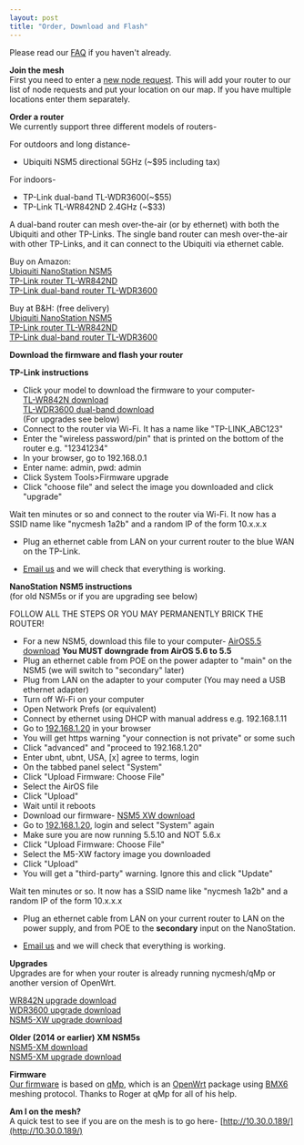 ```yaml
---
layout: post
title: "Order, Download and Flash"
---
```

Please read our [FAQ](../faq) if you haven't already.

**Join the mesh**  
First you need to enter a [new node request](../join). This will add your router to our list of node requests and put your location on our map. If you have multiple locations enter them separately.

**Order a router**    
We currently support three different models of routers- 

For outdoors and long distance-  

* Ubiquiti NSM5 directional 5GHz (~$95 including tax)

For indoors-  

* TP-Link dual-band TL-WDR3600(~$55)
* TP-Link TL-WR842ND 2.4GHz (~$33)

A dual-band router can mesh over-the-air (or by ethernet) with both the Ubiquiti and other TP-Links. The single band router can  mesh over-the-air with other TP-Links, and it can connect to the Ubiquiti via ethernet cable.

Buy on Amazon:   
[Ubiquiti NanoStation NSM5](https://www.amazon.com/dp/B0049AVWAO/?tag=nsm5-nycmesh-20)  
[TP-Link router TL-WR842ND](https://www.amazon.com/dp/B006E04T9I/?tag=tl-wr842nd-nycmesh-20)  
[TP-Link dual-band router TL-WDR3600](https://www.amazon.com/dp/B008RV51EE/-nycmesh-20)

Buy at B&H: (free delivery)   
[Ubiquiti NanoStation NSM5](http://www.bhphotovideo.com/c/product/1049768-REG/)  
[TP-Link router TL-WR842ND](http://www.bhphotovideo.com/c/product/855244-REG/)  
[TP-Link dual-band router TL-WDR3600](http://www.bhphotovideo.com/c/search?N=10884838)


**Download the firmware and flash your router**

**TP-Link instructions**

* Click your model to download the firmware to your computer-  
  [TL-WR842N  download](/download/WR842N.html)  
  [TL-WDR3600 dual-band download](/download/WDR3600.html)  
  (For upgrades see below)
* Connect to the router via Wi-Fi. It has a name like "TP-LINK_ABC123"
* Enter the "wireless password/pin" that is printed on the bottom of the router e.g. "12341234"
* In your browser, go to 192.168.0.1
* Enter name: admin, pwd: admin
* Click System Tools>Firmware upgrade
* Click "choose file" and select the image you downloaded and click "upgrade"

Wait ten minutes or so and connect to the router via Wi-Fi. It now has a SSID name like "nycmesh 1a2b" and a random IP of the form 10.x.x.x

* Plug an ethernet cable from LAN on your current router to the blue WAN on the TP-Link.

* <a href="mailto:contact@nycmesh.net">Email us</a> and we will check that everything is working.

**NanoStation NSM5 instructions**  
  (for old NSM5s or if you are upgrading see below)  
   
  FOLLOW ALL THE STEPS OR YOU MAY PERMANENTLY BRICK THE ROUTER!  

* For a new NSM5, download this file to your computer- [AirOS5.5 download](http://dl.ubnt.com/firmwares/XW-fw/v5.5.10/XW.v5.5.10-u2.28005.150723.1358.bin) **You MUST downgrade from AirOS 5.6 to 5.5**
* Plug an ethernet cable from POE on the power adapter to "main" on the NSM5 (we will switch to "secondary" later)
* Plug from LAN on the adapter to your computer (You may need a USB ethernet adapter)
* Turn off Wi-Fi on your computer
* Open Network Prefs (or equivalent)
* Connect by ethernet using DHCP with manual address e.g. 192.168.1.11
* Go to [192.168.1.20](http://192.168.1.20) in your browser
* You will get https warning "your connection is not private" or some such
* Click "advanced" and "proceed to 192.168.1.20"
* Enter ubnt, ubnt, USA, [x] agree to terms, login
* On the tabbed panel select "System"
* Click "Upload Firmware: Choose File"
* Select the AirOS file
* Click "Upload"
* Wait until it reboots
* Download our firmware- [NSM5 XW download](/download/NSM5-XW.html) 
* Go to [192.168.1.20](http://192.168.1.20), login and select "System" again
* Make sure you are now running 5.5.10 and NOT 5.6.x
* Click "Upload Firmware: Choose File"
* Select the M5-XW factory image you downloaded
* Click "Upload"
* You will get a "third-party" warning. Ignore this and click "Update"
	
Wait ten minutes or so. It now has a SSID name like "nycmesh 1a2b" and a random IP of the form 10.x.x.x

* Plug an ethernet cable from LAN on your current router to LAN on the power supply, and from POE to the **secondary** input on the NanoStation. 

* <a href="mailto:contact@nycmesh.net">Email us</a> and we will check that everything is working.

**Upgrades**  
Upgrades are for when your router is already running nycmesh/qMp or another version of OpenWrt.

[WR842N upgrade download](/download/WR842N-upgrade.html)  
[WDR3600 upgrade download](/download/WDR3600-upgrade.html)  
[NSM5-XW upgrade download](/download/NSM5-XW-upgrade.html)  

**Older (2014 or earlier) XM NSM5s**  
[NSM5-XM download](/download/NSM5-XM.html)  
[NSM5-XM upgrade download](/download/NSM5-XM-upgrade.html)  

**Firmware**  
[Our firmware](https://github.com/nycmeshnet) is based on [qMp](http://qmp.cat/), which is an [OpenWrt](https://openwrt.org/) package using [BMX6](http://bmx6.net/projects/bmx6) meshing protocol. Thanks to Roger at qMp for all of his help.

**Am I on the mesh?**  
A quick test to see if you are on the mesh is to go here-
[http://10.30.0.189/](http://10.30.0.189/)



 

